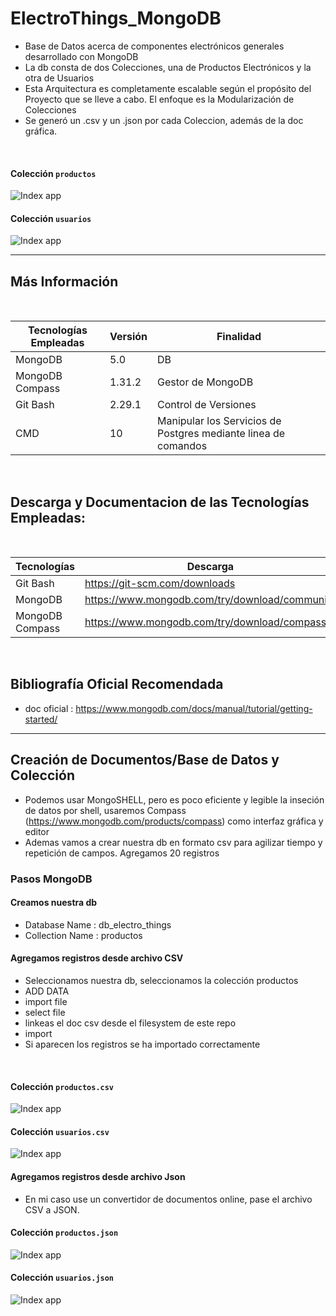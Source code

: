 # ElectroThings_MongoDB
* Base de Datos acerca de componentes electrónicos generales desarrollado con MongoDB
* La db consta de dos Colecciones, una de Productos Electrónicos y la otra de Usuarios
* Esta Arquitectura es completamente escalable según el propósito del Proyecto que se lleve a cabo. El enfoque es la Modularización de Colecciones 
* Se generó un .csv y un .json por cada Coleccion, además de la doc gráfica.

</br>

#### Colección  `productos`

![Index app](https://github.com/andresWeitzel/db_ElectroThings_MongoDB/blob/master/doc/collection_productos/collection.table.png)


#### Colección  `usuarios`

![Index app](https://github.com/andresWeitzel/db_ElectroThings_MongoDB/blob/master/doc/collection_usuarios/Captura%20de%20pantalla%20(685).png)





<hr>

## Más Información

</br>


| **Tecnologías Empleadas** | **Versión** | **Finalidad** |               
| ------------- | ------------- | ------------- |
| MongoDB | 5.0  | DB  |
| MongoDB Compass | 1.31.2  | Gestor de MongoDB | 
| Git Bash | 2.29.1  | Control de Versiones |
| CMD | 10 | Manipular los Servicios de Postgres mediante linea de comandos | 

</br>


## Descarga y Documentacion de las Tecnologías Empleadas:

</br>

| **Tecnologías** | **Descarga** | **Documentación** |               
| ------------- | ------------- | ------------- |
| Git Bash |  https://git-scm.com/downloads |   https://git-scm.com/docs |
| MongoDB |  https://www.mongodb.com/try/download/community  | https://www.mongodb.com/try/download/community |
| MongoDB Compass | https://www.mongodb.com/try/download/compass  | https://www.mongodb.com/try/download/compass | 

</br>

## Bibliografía Oficial Recomendada
* doc oficial : https://www.mongodb.com/docs/manual/tutorial/getting-started/




<hr>

## Creación de Documentos/Base de Datos y Colección

* Podemos usar MongoSHELL, pero es poco eficiente y legible la inseción de datos por shell, usaremos Compass (https://www.mongodb.com/products/compass) como interfaz gráfica y editor
* Ademas vamos a crear nuestra db en formato csv para agilizar tiempo y repetición de campos. Agregamos 20 registros

### Pasos MongoDB

#### Creamos nuestra db
* Database Name : db_electro_things
* Collection Name : productos

#### Agregamos registros desde archivo CSV
* Seleccionamos nuestra db, seleccionamos la colección productos
* ADD DATA
* import file
* select file
* linkeas el doc csv desde el filesystem de este repo
* import
* Si aparecen los registros se ha importado correctamente
</br>

####  Colección  `productos.csv`
![Index app](https://github.com/andresWeitzel/db_ElectroThings_MongoDB/blob/master/doc/collection_productos/collection.table.png)

####  Colección  `usuarios.csv`
![Index app](https://github.com/andresWeitzel/db_ElectroThings_MongoDB/blob/master/doc/collection_usuarios/Captura%20de%20pantalla%20(683).png)


#### Agregamos registros desde archivo Json
* En mi caso use un convertidor de documentos online, pase el archivo CSV a JSON. 

####  Colección  `productos.json`

![Index app](https://github.com/andresWeitzel/db_ElectroThings_MongoDB/blob/master/doc/collection_productos/collection.json.png)

####  Colección  `usuarios.json`

![Index app](https://github.com/andresWeitzel/db_ElectroThings_MongoDB/blob/master/doc/collection_usuarios/Captura%20de%20pantalla%20(684).png)

 
